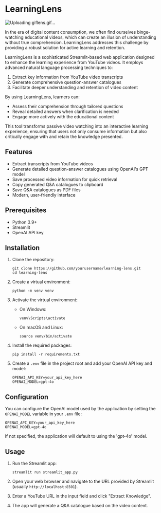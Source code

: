 # LearningLens
![Uploading giflens.gif…]()

In the era of digital content consumption, we often find ourselves binge-watching educational videos, which can create an illusion of understanding without true comprehension. LearningLens addresses this challenge by providing a robust solution for active learning and retention.

LearningLens is a sophisticated Streamlit-based web application designed to enhance the learning experience from YouTube videos. It employs advanced natural language processing techniques to:

1. Extract key information from YouTube video transcripts
2. Generate comprehensive question-answer catalogues
3. Facilitate deeper understanding and retention of video content

By using LearningLens, learners can:

- Assess their comprehension through tailored questions
- Reveal detailed answers when clarification is needed
- Engage more actively with the educational content

This tool transforms passive video watching into an interactive learning experience, ensuring that users not only consume information but also critically engage with and retain the knowledge presented.

## Features

- Extract transcripts from YouTube videos
- Generate detailed question-answer catalogues using OpenAI's GPT model
- Save processed video information for quick retrieval
- Copy generated Q&A catalogues to clipboard
- Save Q&A catalogues as PDF files
- Modern, user-friendly interface

## Prerequisites

- Python 3.9+
- Streamlit
- OpenAI API key

## Installation

1. Clone the repository:
   ```
   git clone https://github.com/yourusername/learning-lens.git
   cd learning-lens
   ```

2. Create a virtual environment:
   ```
   python -m venv venv
   ```

3. Activate the virtual environment:
   - On Windows:
     ```
     venv\Scripts\activate
     ```
   - On macOS and Linux:
     ```
     source venv/bin/activate
     ```

4. Install the required packages:
   ```
   pip install -r requirements.txt
   ```

5. Create a `.env` file in the project root and add your OpenAI API key and model:
   ```
   OPENAI_API_KEY=your_api_key_here
   OPENAI_MODEL=gpt-4o
   ```

## Configuration

You can configure the OpenAI model used by the application by setting the `OPENAI_MODEL` variable in your `.env` file:

```
OPENAI_API_KEY=your_api_key_here
OPENAI_MODEL=gpt-4o
```

If not specified, the application will default to using the 'gpt-4o' model.

## Usage

1. Run the Streamlit app:
   ```
   streamlit run streamlit_app.py
   ```

2. Open your web browser and navigate to the URL provided by Streamlit (usually `http://localhost:8501`).

3. Enter a YouTube URL in the input field and click "Extract Knowledge".

4. The app will generate a Q&A catalogue based on the video content.

